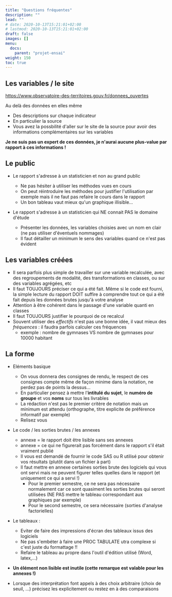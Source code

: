 ```yaml
---
title: "Questions fréquentes"
description: ""
lead: ""
# date: 2020-10-13T15:21:01+02:00
# lastmod: 2020-10-13T15:21:01+02:00
draft: false
images: []
menu:
  docs:
    parent: "projet-ensai"
weight: 150
toc: true
---
```


## Les variables / le site 

https://www.observatoire-des-territoires.gouv.fr/donnees_ouvertes

Au delà des données en elles même
- Des descriptions sur chaque indicateur
- En particulier la source
- Vous avez la possbilité d'aller sur le site de la source pour avoir des informations complémentaires sur les variables

**Je ne suis pas un expert de ces données, je n'aurai aucune plus-value par rapport à ces informations !**

## Le public

- Le rapport s'adresse à un statisticien et non au grand public
  - Ne pas hésiter à utiliser les méthodes vues en cours
  - On peut réintroduire les méthodes pour justifier l'utilisation par exemple mais il ne faut pas refaire le cours dans le rapport
  - Un bon tableau vaut mieux qu'un graphique illisible...

- Le rapport s'adresse à un statisticien qui NE connait PAS le domaine d'étude
  - Présenter les données, les variables choisies avec un nom en clair (ne pas utiliser d'éventuels nommages)
  - Il faut détailler un minimum le sens des variables quand ce n'est pas évident

## Les variables créées

- Il sera parfois plus simple de travailler sur une variable recalculée, avec des regroupements de modalité, des transformations en classes, ou sur des variables agrégées, etc
- Il faut TOUJOURS préciser ce qui a été fait. Même si le code est fourni, la simple lecture du rapport DOIT suffire à comprendre tout ce qui a été fait depuis les données brutes jusqu'à votre analyse
- Attention à être cohérent dans le passage d'une variable quanti en classes
- Il faut TOUJOURS justifier le pourquoi de ce recalcul
- Souvent utiliser des *effectifs* n'est pas une bonne idée, il vaut mieux des *fréquences* : il faudra parfois calculer ces fréquences
  - exemple : nombre de gymnases VS nombre de gymnases pour 10000 habitant
## La forme

- Eléments basique
  - On vous donnera des consignes de rendu, le respect de ces consignes compte même de façon minime dans la notation, ne perdez pas de points la dessus...
  - En particulier pensez à mettre l'**intitulé du sujet**, le **numéro de groupe** et vos **noms** sur tous les livrables
  - La rédaction n'est pas le premier critère de notation mais un minimum est attendu (orthographe, titre explicite de préférence informatif par exemple)
  - Relisez vous

- Le code / les sorties brutes / les annexes
  - annexe = le rapport doit être lisible sans ses annexes
  - annexe = ce qui ne figurerait pas forcément dans le rapport s'il était vraiment publié
  - Il vous est demandé de fournir le code SAS ou R utilisé pour obtenir vos résultats (plutôt dans un fichier à part)
  - Il faut mettre en annexe certaines sorties brute des logiciels qui vous ont servi mais ne peuvent figurer telles quelles dans le rapport (et uniquement ce qui a servi !)
    - Pour le premier semestre, ce ne sera pas nécessaire normalement car ce sont quasiment les sorties brutes qui seront utilisées (NE PAS mettre le tableau correspondant aux graphiques par exemple)
    - Pour le second semestre, ce sera nécessaire (sorties d'analyse factorielles)

- Le tableaux :
  - Eviter de faire des impressions d'écran des tableaux issus des logiciels
  - Ne pas s'embéter à faire une PROC TABULATE utra complexe si c'est juste du formattage !!
  - Refaire le tableau au propre dans l'outil d'édition utilisé (Word, latex,...)

- **Un élément non lisible est inutile (cette remarque est valable pour les annexes !)**

- Lorsque des interprétation font appels à des choix arbitraire (choix de seuil, ...) précisez les explicitement ou restez en à des comparaisons

